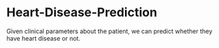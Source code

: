 # Heart-Disease-Prediction
Given clinical parameters about the patient, we can predict whether they have heart disease or not. 
